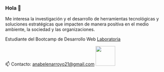 ### Hola 👋

<!--
**Abelen21/Abelen21** is a ✨ _special_ ✨ repository because its `README.md` (this file) appears on your GitHub profile.

Here are some ideas to get you started:

- 🔭 I’m currently working on ...
- 🌱 I’m currently learning ...
- 👯 I’m looking to collaborate on ...
- 🤔 I’m looking for help with ...
- 💬 Ask me about ...
- 📫 How to reach me: ...
- 😄 Pronouns: ...
- ⚡ Fun fact: ...
-->
Me interesa la investigación y el desarrollo de herramientas tecnológicas y soluciones estratégicas que impacten de manera positiva en el medio ambiente, la sociedad y las organizaciones.

Estudiante del Bootcamp de Desarrollo Web [Laboratoria](https://www.laboratoria.la/)

📫 Contacto: 
anabelenarroyo21@gmail.com
<a href="https://www.linkedin.com/in/ana-bel%C3%A9n-arroyo/">
  <img align="rigth" width="63px" src="https://media.giphy.com/media/FfOmcVNUuRZX7nZBXb/giphy.gif" />
</a>



